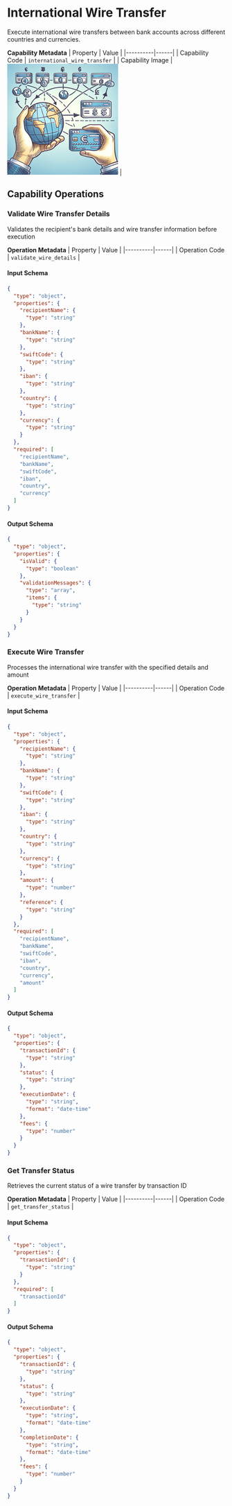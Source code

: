# International Wire Transfer
Execute international wire transfers between bank accounts across different countries and currencies.

**Capability Metadata**
| Property | Value |
|----------|------|
| Capability Code | `international_wire_transfer` |
| Capability Image | ![International Wire Transfer Capability Small Image](./images/international_wire_transfer_small.png) |

## Capability Operations

### Validate Wire Transfer Details
Validates the recipient's bank details and wire transfer information before execution

**Operation Metadata**
| Property | Value |
|----------|------|
| Operation Code | `validate_wire_details` |

#### Input Schema
```json Validate Wire Transfer Details operation input schema
{
  "type": "object",
  "properties": {
    "recipientName": {
      "type": "string"
    },
    "bankName": {
      "type": "string"
    },
    "swiftCode": {
      "type": "string"
    },
    "iban": {
      "type": "string"
    },
    "country": {
      "type": "string"
    },
    "currency": {
      "type": "string"
    }
  },
  "required": [
    "recipientName",
    "bankName",
    "swiftCode",
    "iban",
    "country",
    "currency"
  ]
}
```

#### Output Schema
```json Validate Wire Transfer Details operation output schema
{
  "type": "object",
  "properties": {
    "isValid": {
      "type": "boolean"
    },
    "validationMessages": {
      "type": "array",
      "items": {
        "type": "string"
      }
    }
  }
}
```
### Execute Wire Transfer
Processes the international wire transfer with the specified details and amount

**Operation Metadata**
| Property | Value |
|----------|------|
| Operation Code | `execute_wire_transfer` |

#### Input Schema
```json Execute Wire Transfer operation input schema
{
  "type": "object",
  "properties": {
    "recipientName": {
      "type": "string"
    },
    "bankName": {
      "type": "string"
    },
    "swiftCode": {
      "type": "string"
    },
    "iban": {
      "type": "string"
    },
    "country": {
      "type": "string"
    },
    "currency": {
      "type": "string"
    },
    "amount": {
      "type": "number"
    },
    "reference": {
      "type": "string"
    }
  },
  "required": [
    "recipientName",
    "bankName",
    "swiftCode",
    "iban",
    "country",
    "currency",
    "amount"
  ]
}
```

#### Output Schema
```json Execute Wire Transfer operation output schema
{
  "type": "object",
  "properties": {
    "transactionId": {
      "type": "string"
    },
    "status": {
      "type": "string"
    },
    "executionDate": {
      "type": "string",
      "format": "date-time"
    },
    "fees": {
      "type": "number"
    }
  }
}
```
### Get Transfer Status
Retrieves the current status of a wire transfer by transaction ID

**Operation Metadata**
| Property | Value |
|----------|------|
| Operation Code | `get_transfer_status` |

#### Input Schema
```json Get Transfer Status operation input schema
{
  "type": "object",
  "properties": {
    "transactionId": {
      "type": "string"
    }
  },
  "required": [
    "transactionId"
  ]
}
```

#### Output Schema
```json Get Transfer Status operation output schema
{
  "type": "object",
  "properties": {
    "transactionId": {
      "type": "string"
    },
    "status": {
      "type": "string"
    },
    "executionDate": {
      "type": "string",
      "format": "date-time"
    },
    "completionDate": {
      "type": "string",
      "format": "date-time"
    },
    "fees": {
      "type": "number"
    }
  }
}
```
